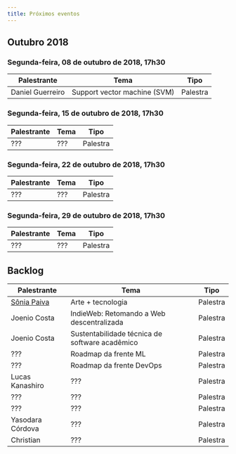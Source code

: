```yaml
---
title: Próximos eventos
---
```


## Outubro 2018

### Segunda-feira, 08 de outubro de 2018, 17h30

| Palestrante     | Tema                                            | Tipo     |
| --------------- | ----------------------------------------------- | -------- |
| Daniel Guerreiro| Support vector machine (SVM)                    | Palestra |

### Segunda-feira, 15 de outubro de 2018, 17h30

| Palestrante     | Tema                                            | Tipo     |
| --------------- | ----------------------------------------------- | -------- |
| ???             | ???                                             | Palestra |

### Segunda-feira, 22 de outubro de 2018, 17h30

| Palestrante     | Tema                                            | Tipo     |
| --------------- | ----------------------------------------------- | -------- |
| ???             | ???                                             | Palestra |

### Segunda-feira, 29 de outubro de 2018, 17h30

| Palestrante     | Tema                                            | Tipo     |
| --------------- | ----------------------------------------------- | -------- |
| ???             | ???                                             | Palestra |

## Backlog

| Palestrante     | Tema                                             | Tipo     |
| --------------- | ------------------------------------------------ | -------- |
| [Sônia Paiva](https://www.facebook.com/ltcunb) | Arte + tecnologia | Palestra |
| Joenio Costa    | IndieWeb: Retomando a Web descentralizada        | Palestra |
| Joenio Costa    | Sustentabilidade técnica de software acadêmico   | Palestra |
| ???             | Roadmap da frente ML                             | Palestra |
| ???             | Roadmap da frente DevOps                         | Palestra |
| Lucas Kanashiro | ???                                              | Palestra |
| ???             | ???                                              | Palestra |
| ???             | ???                                              | Palestra |
| Yasodara Córdova| ???                                              | Palestra |
| Christian       | ???                                              | Palestra |
